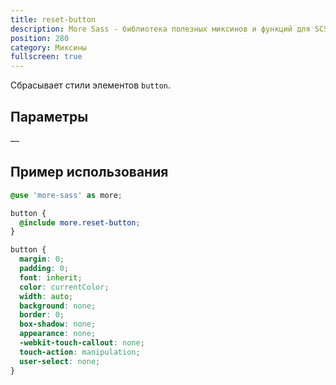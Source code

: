 ```yaml
---
title: reset-button
description: More Sass - библиотека полезных миксинов и функций для SCSS.
position: 280
category: Миксины
fullscreen: true
---
```


Сбрасывает стили элементов `button`.

## Параметры

—

## Пример использования

<code-group>

  <code-block label="SCSS" active>

  ```scss
  @use 'more-sass' as more;

  button {
    @include more.reset-button;
  }
  ```

  </code-block>

  <code-block label="Результат">

  ```css
  button {
    margin: 0;
    padding: 0;
    font: inherit;
    color: currentColor;
    width: auto;
    background: none;
    border: 0;
    box-shadow: none;
    appearance: none;
    -webkit-touch-callout: none;
    touch-action: manipulation;
    user-select: none;
  }
  ```

  </code-block>

</code-group>
